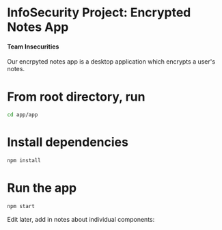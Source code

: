 # InfoSecurity Project: Encrypted Notes App
#### Team Insecurities

Our encrpyted notes app is a desktop application which encrypts a user's notes.

# From root directory, run
```bash
cd app/app
```
# Install dependencies
```bash
npm install
```
# Run the app
```bash
npm start
```

Edit later, add in notes about individual components:

